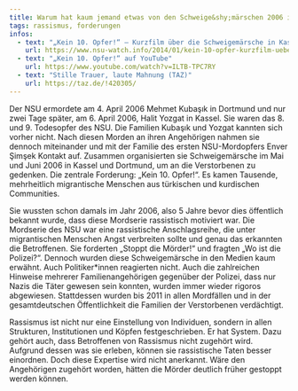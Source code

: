 ```yaml
---
title: Warum hat kaum jemand etwas von den Schweige&shy;märschen 2006 in Kassel und Dortmund mitbekommen?
tags: rassismus, forderungen
infos:
  - text: "„Kein 10. Opfer!“ – Kurzfilm über die Schweigemärsche in Kassel und Dortmund im Mai/Juni 2006 (NSU Watch)" 
    url: https://www.nsu-watch.info/2014/01/kein-10-opfer-kurzfilm-ueber-die-schweigemaersche-in-kassel-und-dortmund-im-maijuni-2006/
  - text: "„Kein 10. Opfer!“ auf YouTube" 
    url: https://www.youtube.com/watch?v=ILTB-TPC7RY
  - text: "Stille Trauer, laute Mahnung (TAZ)" 
    url: https://taz.de/!420305/
---
```


Der NSU ermordete am 4. April 2006 Mehmet Kubaşık in Dortmund und nur zwei Tage später, am 6. April 2006, Halit Yozgat in Kassel. Sie waren das 8. und 9. Todesopfer des NSU. Die Familien Kubaşık und Yozgat kannten sich vorher nicht. Nach diesen Morden an ihren Angehörigen nahmen sie dennoch miteinander und mit der Familie des ersten NSU-Mordopfers Enver Şimşek Kontakt auf. Zusammen organisierten sie Schweigemärsche im Mai und Juni 2006 in Kassel und Dortmund, um an die Verstorbenen zu gedenken. Die zentrale Forderung: „Kein 10. Opfer!“. Es kamen Tausende, mehrheitlich migrantische Menschen aus türkischen und kurdischen Communities.

Sie wussten schon damals im Jahr 2006, also 5 Jahre bevor dies öffentlich bekannt wurde, dass diese Mordserie rassistisch motiviert war. Die Mordserie des NSU war eine rassistische Anschlagsreihe, die unter migrantischen Menschen Angst verbreiten sollte und genau das erkannten die Betroffenen. Sie forderten „Stoppt die Mörder!“ und fragten „Wo ist die Polizei?“. Dennoch wurden diese Schweigemärsche in den Medien kaum erwähnt. Auch Politiker\*innen reagierten nicht. Auch die zahlreichen Hinweise mehrerer Familienangehörigen gegenüber der Polizei, dass nur Nazis die Täter gewesen sein konnten, wurden immer wieder rigoros abgewiesen. Stattdessen wurden bis 2011 in allen Mordfällen und in der gesamtdeutschen Öffentlichkeit die Familien der Verstorbenen verdächtigt. 

Rassismus ist nicht nur eine Einstellung von Individuen, sondern in allen Strukturen, Institutionen und Köpfen festgeschrieben. Er hat System. Dazu gehört auch, dass Betroffenen von Rassismus nicht zugehört wird. Aufgrund dessen was sie erleben, können sie rassistische Taten besser einordnen. Doch diese Expertise wird nicht anerkannt. Wäre den Angehörigen zugehört worden, hätten die Mörder deutlich früher gestoppt werden können.
